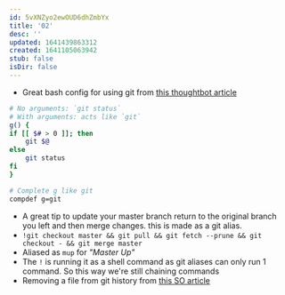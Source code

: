 ```yaml
---
id: 5vXNZyo2ewOUD6dhZmbYx
title: '02'
desc: ''
updated: 1641439863312
created: 1641105063942
stub: false
isDir: false
---
```


- Great bash config for using git from [this thoughtbot article](https://thoughtbot.com/upcase/videos/git-customizing)

```bash
# No arguments: `git status`
# With arguments: acts like `git`
g() {
if [[ $# > 0 ]]; then
	git $@
else
	git status
fi
}

# Complete g like git
compdef g=git
```

- A great tip to update your master branch return to the original branch you left and then merge changes. this is made as a git alias.
- `!git checkout master && git pull && git fetch --prune && git checkout - && git merge master`
- Aliased as `mup` for _"Master Up"_
- The `!` is running it as a shell command as git aliases can only run 1 command. So this way we're still chaining commands
- Removing a file from git history from [this SO article](https://stackoverflow.com/questions/307828/how-do-you-fix-a-bad-merge-and-replay-your-good-commits-onto-a-fixed-merge/15729420#15729420)

